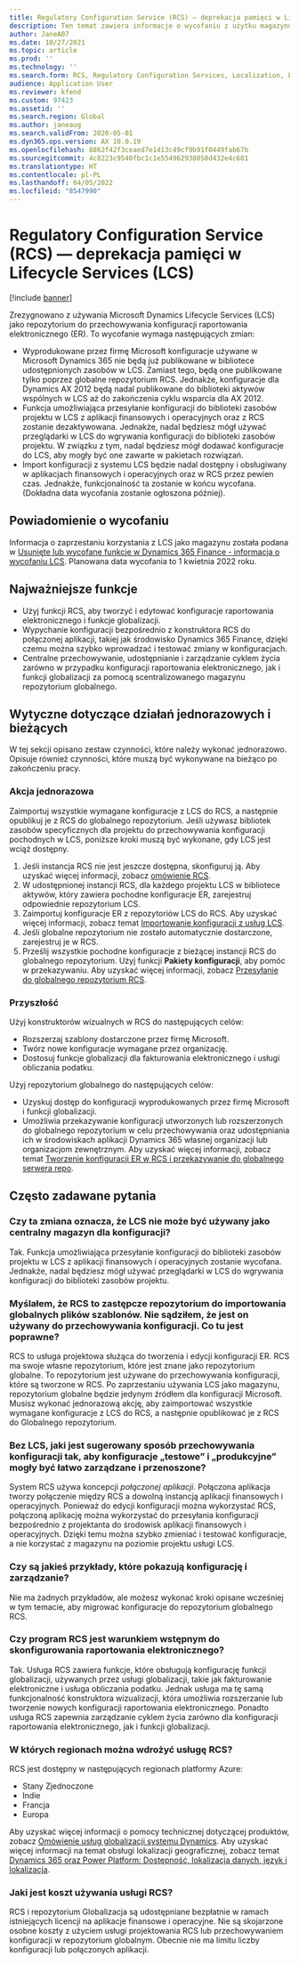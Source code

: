 ```yaml
---
title: Regulatory Configuration Service (RCS) – deprekacja pamięci w Lifecycle Services (LCS)
description: Ten temat zawiera informacje o wycofaniu z użytku magazynu Microsoft Dynamics Lifecycle Services (LCS), które jest planowane w ramach wdrażania globalnego repozytorium Regulatory Configuration Service (RCS).
author: JaneA07
ms.date: 10/27/2021
ms.topic: article
ms.prod: ''
ms.technology: ''
ms.search.form: RCS, Regulatory Configuration Services, Localization, LCS storage, LCS storage deprecation
audience: Application User
ms.reviewer: kfend
ms.custom: 97423
ms.assetid: ''
ms.search.region: Global
ms.author: janeaug
ms.search.validFrom: 2020-05-01
ms.dyn365.ops.version: AX 10.0.19
ms.openlocfilehash: 8862f42f3ceaed7e1413c49cf9b91f0449fab67b
ms.sourcegitcommit: 4c8223c9540fbc1c1e554962938058d432e4c681
ms.translationtype: HT
ms.contentlocale: pl-PL
ms.lasthandoff: 04/05/2022
ms.locfileid: "8547990"
---
```

# <a name="regulatory-configuration-service-rcs--lifecycle-services-lcs-storage-deprecation"></a>Regulatory Configuration Service (RCS) — deprekacja pamięci w Lifecycle Services (LCS)

[!include [banner](../includes/banner.md)]

Zrezygnowano z używania Microsoft Dynamics Lifecycle Services (LCS) jako repozytorium do przechowywania konfiguracji raportowania elektronicznego (ER). To wycofanie wymaga następujących zmian:

- Wyprodukowane przez firmę Microsoft konfiguracje używane w Microsoft Dynamics 365 nie będą już publikowane w bibliotece udostępnionych zasobów w LCS. Zamiast tego, będą one publikowane tylko poprzez globalne repozytorium RCS. Jednakże, konfiguracje dla Dynamics AX 2012 będą nadal publikowane do biblioteki aktywów wspólnych w LCS aż do zakończenia cyklu wsparcia dla AX 2012.
- Funkcja umożliwiająca przesyłanie konfiguracji do biblioteki zasobów projektu w LCS z aplikacji finansowych i operacyjnych oraz z RCS zostanie dezaktywowana. Jednakże, nadal będziesz mógł używać przeglądarki w LCS do wgrywania konfiguracji do biblioteki zasobów projektu. W związku z tym, nadal będziesz mógł dodawać konfiguracje do LCS, aby mogły być one zawarte w pakietach rozwiązań.
- Import konfiguracji z systemu LCS będzie nadal dostępny i obsługiwany w aplikacjach finansowych i operacyjnych oraz w RCS przez pewien czas. Jednakże, funkcjonalność ta zostanie w końcu wycofana. (Dokładna data wycofania zostanie ogłoszona później).

## <a name="deprecation-notice"></a>Powiadomienie o wycofaniu

Informacja o zaprzestaniu korzystania z LCS jako magazynu została podana w [Usunięte lub wycofane funkcje w Dynamics 365 Finance - informacja o wycofaniu LCS](../get-started/removed-deprecated-features-finance.md#features-removed-or-deprecated-in-the-finance-10017-release). Planowana data wycofania to 1 kwietnia 2022 roku.

## <a name="key-features"></a>Najważniejsze funkcje

- Użyj funkcji RCS, aby tworzyć i edytować konfiguracje raportowania elektronicznego i funkcje globalizacji.
- Wypychanie konfiguracji bezpośrednio z konstruktora RCS do połączonej aplikacji, takiej jak środowisko Dynamics 365 Finance, dzięki czemu można szybko wprowadzać i testować zmiany w konfiguracjach.
- Centralne przechowywanie, udostępnianie i zarządzanie cyklem życia zarówno w przypadku konfiguracji raportowania elektronicznego, jak i funkcji globalizacji za pomocą scentralizowanego magazynu repozytorium globalnego.

## <a name="guidance-for-one-time-and-ongoing-actions"></a>Wytyczne dotyczące działań jednorazowych i bieżących

W tej sekcji opisano zestaw czynności, które należy wykonać jednorazowo. Opisuje również czynności, które muszą być wykonywane na bieżąco po zakończeniu pracy.

### <a name="one-time-action"></a>Akcja jednorazowa

Zaimportuj wszystkie wymagane konfiguracje z LCS do RCS, a następnie opublikuj je z RCS do globalnego repozytorium. Jeśli używasz bibliotek zasobów specyficznych dla projektu do przechowywania konfiguracji pochodnych w LCS, poniższe kroki muszą być wykonane, gdy LCS jest wciąż dostępny.

1. Jeśli instancja RCS nie jest jeszcze dostępna, skonfiguruj ją. Aby uzyskać więcej informacji, zobacz [omówienie RCS](rcs-overview.md).
2. W udostępnionej instancji RCS, dla każdego projektu LCS w bibliotece aktywów, który zawiera pochodne konfiguracje ER, zarejestruj odpowiednie repozytorium LCS.
3. Zaimportuj konfiguracje ER z repozytoriów LCS do RCS. Aby uzyskać więcej informacji, zobacz temat [Importowanie konfiguracji z usług LCS](/dynamics365/fin-ops-core/dev-itpro/analytics/tasks/er-import-configuration-lifecycle-services).
4. Jeśli globalne repozytorium nie zostało automatycznie dostarczone, zarejestruj je w RCS.
5. Prześlij wszystkie pochodne konfiguracje z bieżącej instancji RCS do globalnego repozytorium. Użyj funkcji **Pakiety konfiguracji**, aby pomóc w przekazywaniu. Aby uzyskać więcej informacji, zobacz [Przesyłanie do globalnego repozytorium RCS](rcs-global-repo-upload.md).

### <a name="going-forward"></a>Przyszłość

Użyj konstruktorów wizualnych w RCS do następujących celów:

- Rozszerzaj szablony dostarczone przez firmę Microsoft.
- Twórz nowe konfiguracje wymagane przez organizację.
- Dostosuj funkcje globalizacji dla fakturowania elektronicznego i usługi obliczania podatku.

Użyj repozytorium globalnego do następujących celów:

- Uzyskuj dostęp do konfiguracji wyprodukowanych przez firmę Microsoft i funkcji globalizacji.
- Umożliwia przekazywanie konfiguracji utworzonych lub rozszerzonych do globalnego repozytorium w celu przechowywania oraz udostępniania ich w środowiskach aplikacji Dynamics 365 własnej organizacji lub organizacjom zewnętrznym. Aby uzyskać więcej informacji, zobacz temat [Tworzenie konfiguracji ER w RCS i przekazywanie do globalnego serwera repo](rcs-global-repo-upload.md).

## <a name="frequently-asked-questions"></a>Często zadawane pytania

### <a name="does-this-change-mean-that-lcs-cant-be-used-as-central-storage-for-configurations"></a>Czy ta zmiana oznacza, że LCS nie może być używany jako centralny magazyn dla konfiguracji?

Tak. Funkcja umożliwiająca przesyłanie konfiguracji do biblioteki zasobów projektu w LCS z aplikacji finansowych i operacyjnych zostanie wycofana. Jednakże, nadal będziesz mógł używać przeglądarki w LCS do wgrywania konfiguracji do biblioteki zasobów projektu.

### <a name="i-thought-that-rcs-was-a-replacement-repository-for-importing-global-template-files-i-didnt-think-that-its-used-to-store-configurations-which-is-correct"></a>Myślałem, że RCS to zastępcze repozytorium do importowania globalnych plików szablonów. Nie sądziłem, że jest on używany do przechowywania konfiguracji. Co tu jest poprawne?

RCS to usługa projektowa służąca do tworzenia i edycji konfiguracji ER. RCS ma swoje własne repozytorium, które jest znane jako repozytorium globalne. To repozytorium jest używane do przechowywania konfiguracji, które są tworzone w RCS. Po zaprzestaniu używania LCS jako magazynu, repozytorium globalne będzie jedynym źródłem dla konfiguracji Microsoft. Musisz wykonać jednorazową akcję, aby zaimportować wszystkie wymagane konfiguracje z LCS do RCS, a następnie opublikować je z RCS do Globalnego repozytorium.

### <a name="without-lcs-what-is-the-suggested-way-to-store-configurations-so-that-test-and-production-configurations-can-easily-be-managed-and-transferred"></a>Bez LCS, jaki jest sugerowany sposób przechowywania konfiguracji tak, aby konfiguracje „testowe” i „produkcyjne” mogły być łatwo zarządzane i przenoszone?

System RCS używa koncepcji *połączonej aplikacji*. Połączona aplikacja tworzy połączenie między RCS a dowolną instancją aplikacji finansowych i operacyjnych. Ponieważ do edycji konfiguracji można wykorzystać RCS, połączoną aplikację można wykorzystać do przesyłania konfiguracji bezpośrednio z projektanta do środowisk aplikacji finansowych i operacyjnych. Dzięki temu można szybko zmieniać i testować konfiguracje, a nie korzystać z magazynu na poziomie projektu usługi LCS.

### <a name="are-there-any-examples-that-show-the-setup-and-management"></a>Czy są jakieś przykłady, które pokazują konfigurację i zarządzanie?

Nie ma żadnych przykładów, ale możesz wykonać kroki opisane wcześniej w tym temacie, aby migrować konfiguracje do repozytorium globalnego RCS.

### <a name="is-rcs-a-prerequisite-to-configure-electronic-reporting"></a>Czy program RCS jest warunkiem wstępnym do skonfigurowania raportowania elektronicznego?

Tak. Usługa RCS zawiera funkcje, które obsługują konfigurację funkcji globalizacji, używanych przez usługi globalizacji, takie jak fakturowanie elektroniczne i usługa obliczania podatku. Jednak usługa ma tę samą funkcjonalność konstruktora wizualizacji, która umożliwia rozszerzanie lub tworzenie nowych konfiguracji raportowania elektronicznego. Ponadto usługa RCS zapewnia zarządzanie cyklem życia zarówno dla konfiguracji raportowania elektronicznego, jak i funkcji globalizacji.

### <a name="which-regions-can-rcs-be-deployed-in"></a>W których regionach można wdrożyć usługę RCS?

RCS jest dostępny w następujących regionach platformy Azure:

- Stany Zjednoczone
- Indie
- Francja
- Europa

Aby uzyskać więcej informacji o pomocy technicznej dotyczącej produktów, zobacz [Omówienie usług globalizacji systemu Dynamics](globalization-services-overview.md). Aby uzyskać więcej informacji na temat obsługi lokalizacji geograficznej, zobacz temat [Dynamics 365 oraz Power Platform: Dostępność, lokalizacja danych, język i lokalizacja](https://aka.ms/rcs/D365Productavailabilityguide).

### <a name="whats-the-cost-of-using-rcs"></a>Jaki jest koszt używania usługi RCS?

RCS i repozytorium Globalizacja są udostępniane bezpłatnie w ramach istniejących licencji na aplikacje finansowe i operacyjne. Nie są skojarzone osobne koszty z użyciem usługi projektowania RCS lub przechowywaniem konfiguracji w repozytorium globalnym. Obecnie nie ma limitu liczby konfiguracji lub połączonych aplikacji.